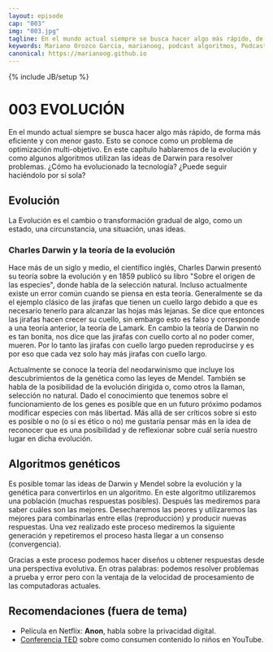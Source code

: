 ```yaml
---
layout: episode
cap: "003"
img: "003.jpg"
tagline: En el mundo actual siempre se busca hacer algo más rápido, de forma más eficiente y con menor gasto. Esto se conoce como un problema de optimización multi-objetivo. En este capítulo hablaremos de la evolución y como algunos algoritmos utilizan las ideas de Darwin para resolver problemas. ¿Cómo ha evolucionado la tecnología? ¿Puede seguir haciéndolo por sí sola?
keywords: Mariano Orozco Garcia, marianoog, podcast algoritmos, PodcastAlgoritmos
canonical: https://marianoog.github.io
---
```

{% include JB/setup %}

# 003 EVOLUCIÓN

En el mundo actual siempre se busca hacer algo más rápido, de forma más eficiente y con menor gasto. Esto se conoce como un problema de optimización multi-objetivo. En este capítulo hablaremos de la evolución y como algunos algoritmos utilizan las ideas de Darwin para resolver problemas. ¿Cómo ha evolucionado la tecnología? ¿Puede seguir haciéndolo por sí sola?

## Evolución

La Evolución es el cambio o transformación gradual de algo, como un estado, una circunstancia, una situación, unas ideas.

### Charles Darwin y la teoría de la evolución

Hace más de un siglo y medio, el científico inglés, Charles Darwin presentó su teoría sobre la evolución y en 1859 publicó su libro "Sobre el origen de las especies", donde habla de la selección natural. Incluso actualmente existe un error común cuando se piensa en esta teoría. Generalmente se da el ejemplo clásico de las jirafas que tienen un cuello largo debido a que es necesario tenerlo para alcanzar las hojas más lejanas. Se dice que entonces las jirafas hacen crecer su cuello, sin embargo esto es falso y corresponde a una teoría anterior, la teoría de Lamark. En cambio la teoría de Darwin no es tan bonita, nos dice que las jirafas con cuello corto al no poder comer, mueren. Por lo tanto las jirafas con cuello largo pueden reproducirse y es por eso que cada vez solo hay más jirafas con cuello largo.

Actualmente se conoce la teoría del neodarwinismo que incluye los descubrimientos de la genética como las leyes de Mendel. También se habla de la posibilidad de la evolución dirigida o, como otros la llaman, selección no natural. Dado el conocimiento que tenemos sobre el funcionamiento de los genes es posible que en un futuro próximo podamos modificar especies con más libertad. Más allá de ser críticos sobre si esto es posible o no (o si es ético o no) me gustaría pensar más en la idea de reconocer que es una posibilidad y de reflexionar sobre cuál sería nuestro lugar en dicha evolución.

## Algoritmos genéticos

Es posible tomar las ideas de Darwin y Mendel sobre la evolución y la genética para convertirlos en un algoritmo. En este algoritmo utilizaremos una población (muchas respuestas posibles). Después las mediremos para saber cuáles son las mejores. Desecharemos las peores y utilizaremos las mejores para combinarlas entre ellas (reproducción) y producir nuevas respuestas. Una vez realizado este proceso mediremos la siguiente generación y repetiremos el proceso hasta llegar a un consenso (convergencia).

Gracias a este proceso podemos hacer diseños u obtener respuestas desde una perspectiva evolutiva. En otras palabras: podemos resolver problemas a prueba y error pero con la ventaja de la velocidad de procesamiento de las computadoras actuales.

## Recomendaciones (fuera de tema)

* Película en Netflix: **Anon**, habla sobre la privacidad digital.
* [Conferencia TED](https://www.ted.com/talks/james_bridle_the_nightmare_videos_of_childrens_youtube_and_what_s_wrong_with_the_internet_today/discussion) sobre como consumen contenido lo niños en YouTube.
